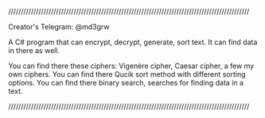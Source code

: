 ////////////////////////////////////////////////////////////////////////////////////////////////

Creator's Telegram: @md3grw

A C# program that can encrypt, decrypt, generate, sort text. It can find data in there as well.

You can find there these ciphers: Vigenère cipher, Caesar cipher, a few my own ciphers.
You can find there Qucik sort method with different sorting options.
You can find there binary search, searches for finding data in a text.

////////////////////////////////////////////////////////////////////////////////////////////////